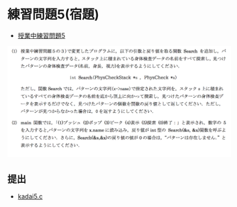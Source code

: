 # 練習問題5(宿題)

- [授業中練習問題5](../prob5)

![](./assets/prob5homework.png)

## 提出

- [kadai5.c](./kadai5.c)
